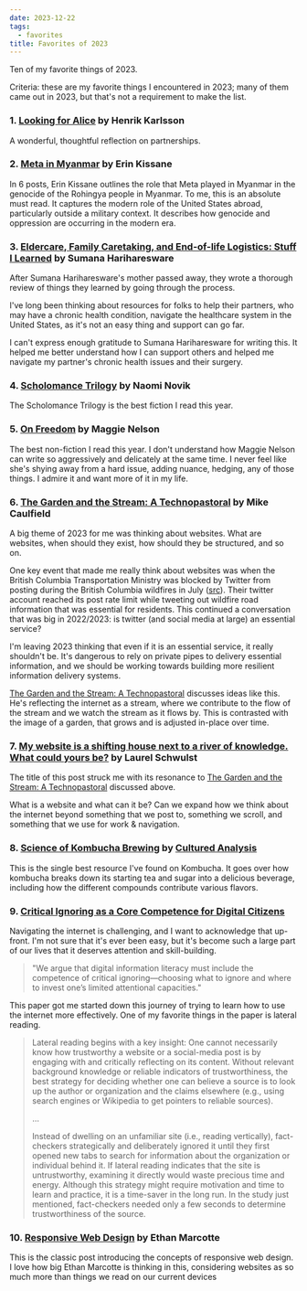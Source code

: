 ```yaml
---
date: 2023-12-22
tags:
  - favorites
title: Favorites of 2023
---
```


Ten of my favorite things of 2023.

Criteria: these are my favorite things I encountered in 2023; many of them came out in 2023, but that's not a requirement to make the list.


### 1. [Looking for Alice](https://www.henrikkarlsson.xyz/p/looking-for-alice) by Henrik Karlsson

A wonderful, thoughtful reflection on partnerships.

### 2. [Meta in Myanmar](https://erinkissane.com/meta-in-myanmar-full-series) by Erin Kissane

In 6 posts, Erin Kissane outlines the role that Meta played in Myanmar in the genocide of the Rohingya people in Myanmar. To me, this is an absolute must read. It captures the modern role of the United States abroad, particularly outside a military context. It describes how genocide and oppression are occurring in the modern era.

### 3. [Eldercare, Family Caretaking, and End-of-life Logistics: Stuff I Learned](https://www.harihareswara.net/posts/2023/eldercare-family-caretaking-end-of-life-logistics-learned/) by Sumana Hariharesware

After Sumana Hariharesware's mother passed away, they wrote a thorough review of things they learned by going through the process.

I've long been thinking about resources for folks to help their partners, who may have a chronic health condition, navigate the healthcare system in the United States, as it's not an easy thing and support can go far.

I can't express enough gratitude to Sumana Hariharesware for writing this. It helped me better understand how I can support others and helped me navigate my partner's chronic health issues and their surgery.

### 4. [Scholomance Trilogy](https://bookshop.org/p/books/a-deadly-education-naomi-novik/14143485?ean=9780593128503) by Naomi Novik

The Scholomance Trilogy is the best fiction I read this year.

### 5. [On Freedom](https://bookshop.org/p/books/on-freedom-four-songs-of-care-and-constraint-maggie-nelson/15911469?ean=9781644452028) by Maggie Nelson

The best non-fiction I read this year. I don't understand how Maggie Nelson can write so aggressively and delicately at the same time. I never feel like she's shying away from a hard issue, adding nuance, hedging, any of those things. I admire it and want more of it in my life.

### 6. [The Garden and the Stream: A Technopastoral](https://hapgood.us/2015/10/17/the-garden-and-the-stream-a-technopastoral/) by Mike Caulfield

A big theme of 2023 for me was thinking about websites. What are websites, when should they exist, how should they be structured, and so on. 

One key event that made me really think about websites was when the British Columbia Transportation Ministry was blocked by Twitter from posting during the British Columbia wildfires in July ([src](https://www.cbc.ca/news/canada/british-columbia/twitter-policy-change-hampers-drivebc-1.6894793)). Their twitter account reached its post rate limit while tweeting out wildfire road information that was essential for residents. This continued a conversation that was big in 2022/2023: is twitter (and social media at large) an essential service?

I'm leaving 2023 thinking that even if it is an essential service, it really shouldn't be. It's dangerous to rely on private pipes to delivery essential information, and we should be working towards building more resilient information delivery systems.

[The Garden and the Stream: A Technopastoral](https://hapgood.us/2015/10/17/the-garden-and-the-stream-a-technopastoral/) discusses ideas like this. He's reflecting the internet as a stream, where we contribute to the flow of the stream and we watch the stream as it flows by. This is contrasted with the image of a garden, that grows and is adjusted in-place over time.

### 7. [My website is a shifting house next to a river of knowledge. What could yours be?](https://thecreativeindependent.com/essays/laurel-schwulst-my-website-is-a-shifting-house-next-to-a-river-of-knowledge-what-could-yours-be/) by Laurel Schwulst

The title of this post struck me with its resonance to [The Garden and the Stream: A Technopastoral](https://hapgood.us/2015/10/17/the-garden-and-the-stream-a-technopastoral/) discussed above.

What is a website and what can it be? Can we expand how we think about the internet beyond something that we post to, something we scroll, and something that we use for work & navigation.
 
### 8. [Science of Kombucha Brewing](https://www.youtube.com/watch?v=ulZr3gkEl-I) by [Cultured Analysis](https://www.culturedanalysis.com/)

This is the single best resource I've found on Kombucha. It goes over how kombucha breaks down its starting tea and sugar into a delicious beverage, including how the different compounds contribute various flavors.

### 9. [Critical Ignoring as a Core Competence for Digital Citizens](https://journals.sagepub.com/doi/full/10.1177/09637214221121570)

Navigating the internet is challenging, and I want to acknowledge that up-front. I'm not sure that it's ever been easy, but it's become such a large part of our lives that it deserves attention and skill-building.

> "We argue that digital information literacy must include the competence of critical ignoring—choosing what to ignore and where to invest one’s limited attentional capacities."

This paper got me started down this journey of trying to learn how to use the internet more effectively. One of my favorite things in the paper is lateral reading.

> Lateral reading begins with a key insight: One cannot necessarily know how trustworthy a website or a social-media post is by engaging with and critically reflecting on its content. Without relevant background knowledge or reliable indicators of trustworthiness, the best strategy for deciding whether one can believe a source is to look up the author or organization and the claims elsewhere (e.g., using search engines or Wikipedia to get pointers to reliable sources).
> 
> ...
> 
> Instead of dwelling on an unfamiliar site (i.e., reading vertically), fact-checkers strategically and deliberately ignored it until they first opened new tabs to search for information about the organization or individual behind it. If lateral reading indicates that the site is untrustworthy, examining it directly would waste precious time and energy. Although this strategy might require motivation and time to learn and practice, it is a time-saver in the long run. In the study just mentioned, fact-checkers needed only a few seconds to determine trustworthiness of the source.

### 10. [Responsive Web Design](https://alistapart.com/article/responsive-web-design/) by Ethan Marcotte

This is the classic post introducing the concepts of responsive web design. I love how big Ethan Marcotte is thinking in this, considering websites as so much more than things we read on our current devices